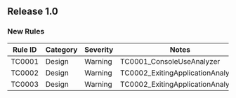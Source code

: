 ﻿## Release 1.0

### New Rules

Rule ID | Category | Severity | Notes
--------|----------|----------|--------------------
TC0001  |  Design  |  Warning | TC0001_ConsoleUseAnalyzer
TC0002  |  Design  |  Warning | TC0002_ExitingApplicationAnalyzer
TC0003  |  Design  |  Warning | TC0002_ExitingApplicationAnalyzer